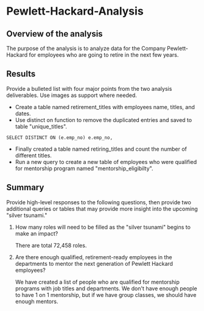 # Pewlett-Hackard-Analysis
## Overview of the analysis
The purpose of the analysis is to analyze data for the Company Pewlett-Hackard for employees who are going to retire in the next few years. 

## Results
Provide a bulleted list with four major points from the two analysis deliverables. Use images as support where needed.
* Create a table named retirement_titles with employees name, titles, and dates. 
* Use distinct on function to remove the duplicated entries and saved to table "unique_titles". 
```
SELECT DISTINCT ON (e.emp_no) e.emp_no,
```
* Finally created a table named retiring_titles and count the number of different titles. 
* Run a new query to create a new table of employees who were qualified for mentorship program named "mentorship_eligibilty". 


## Summary
Provide high-level responses to the following questions, then provide two additional queries or tables that may provide more insight into the upcoming "silver tsunami."
1. How many roles will need to be filled as the "silver tsunami" begins to make an impact?

    There are total 72,458 roles. 

2. Are there enough qualified, retirement-ready employees in the departments to mentor the next generation of Pewlett Hackard employees? 

    We have created a list of people who are qualified for mentorship programs with job titles and departments. 
    We don't have enough people to have 1 on 1 mentorship, but if we have group classes, we should have enough mentors. 

